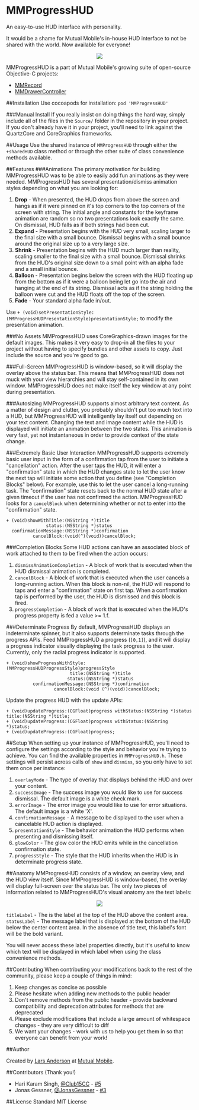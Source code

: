 MMProgressHUD
==============

An easy-to-use HUD interface with personality.

It would be a shame for Mutual Mobile's in-house HUD interface to not be shared with the world. Now available for everyone!

<p align="center" >
<img src="Demo/VisualDemos/MMP3.gif" />
</p>

MMProgressHUD is a part of Mutual Mobile's growing suite of open-source Objective-C projects:

- [MMRecord](https://github.com/mutualmobile/MMRecord)
- [MMDrawerController](https://github.com/mutualmobile/MMDrawerController)

##Installation
Use cocoapods for installation: `pod 'MMProgressHUD'`

###Manual Install
If you really insist on doing things the hard way, simply include all of the files in the `Source/` folder in the repository in your project. If you don't already have it in your project, you'll need to link against the QuartzCore and CoreGraphics frameworks.

##Usage
Use the shared instance of `MMProgressHUD` through either the `+sharedHUD` class method or through the other suite of class convenience methods available.

##Features
###Animations
The primary motivation for building MMProgressHUD was to be able to easily add fun animations as they were needed. MMProgressHUD has several presentation/dismiss animation styles depending on what you are looking for:

1. **Drop** - When presented, the HUD drops from above the screen and hangs as if it were pinned on it's top corners to the top corners of the screen with string. The initial angle and constants for the keyframe animation are random so no two presentations look exactly the same. On dismissal, HUD falls as if both strings had been cut.
2. **Expand** - Presentation begins with the HUD very small, scaling larger to the final size with a small bounce. Dismissal begins with a small bounce around the original size up to a very large size.
3. **Shrink** - Presentation begins with the HUD much larger than reality, scaling smaller to the final size with a small bounce. Dismissal shrinks from the HUD's original size down to a small point with an alpha fade and a small initial bounce.
4. **Balloon** - Presentation begins below the screen with the HUD floating up from the bottom as if it were a balloon being let go into the air and hanging at the end of its string. Dismissal acts as if the string holding the balloon were cut and the HUD floats off the top of the screen.
5. **Fade** - Your standard alpha fade in/out.

Use `+ (void)setPresentationStyle:(MMProgressHUDPresentationStyle)presentationStyle;` to modify the presentation animation.

###No Assets
MMProgressHUD uses CoreGraphics-drawn images for the default images. This makes it very easy to drop-in all the files to your project without having to specify bundles and other assets to copy. Just include the source and you're good to go.

###Full-Screen
MMProgressHUD is window-based, so it will display the overlay above the status bar. This means that MMProgressHUD does not muck with your view hierarchies and will stay self-contained in its own window. MMProgressHUD does not make itself the key window at any point during presentation.

###Autosizing
MMProgressHUD supports almost arbitrary text content. As a matter of design and clutter, you probably shouldn't put too much text into a HUD, but MMProgressHUD will intelligently lay itself out depending on your text content. Changing the text and image content while the HUD is displayed will initiate an animation between the two states. This animation is very fast, yet not instantaneous in order to provide context of the state change.

###Extremely Basic User Interaction
MMProgressHUD supports extremely basic user input in the form of a confirmation tap from the user to initiate a "cancellation" action. After the user taps the HUD, it will enter a "confirmation" state in which the HUD changes state to let the user know the next tap will initiate some action that you define (see "Completion Blocks" below). For example, use this to let the user cancel a long-running task. The "confirmation" state resets back to the normal HUD state after a given timeout if the user has not confirmed the action. MMProgressHUD looks for a `cancelBlock` when determining whether or not to enter into the "confirmation" state.

```` lang:objective-c
+ (void)showWithTitle:(NSString *)title
               status:(NSString *)status
  confirmationMessage:(NSString *)confirmation
          cancelBlock:(void(^)(void))cancelBlock;
````

###Completion Blocks
Some HUD actions can have an associated block of work attached to them to be fired when the action occurs:

1. `dismissAnimationCompletion` - A block of work that is executed when the HUD dismissal animation is completed.
2. `cancelBlock` - A block of work that is executed when the user cancels a long-running action. When this block is non-nil, the HUD will respond to taps and enter a "confirmation" state on first tap. When a confirmation tap is performed by the user, the HUD is dismissed and this block is fired.
3. `progressCompletion` - A block of work that is executed when the HUD's progress property is fed a value >= 1.f.

###Determinate Progress
By default, MMProgressHUD displays an indeterminate spinner, but it also supports determinate tasks through the progress APIs. Feed MMProgressHUD a progress (`[0,1]`), and it will display a progress indicator visually displaying the task progress to the user. Currently, only the radial progress indicator is supported.

```` lang:objective-c
+ (void)showProgressWithStyle:(MMProgressHUDProgressStyle)progressStyle
                        title:(NSString *)title
                       status:(NSString *)status
          confirmationMessage:(NSString *)confirmation
                  cancelBlock:(void (^)(void))cancelBlock;
````

Update the progress HUD with the update APIs:

```` lang:objective-c
+ (void)updateProgress:(CGFloat)progress withStatus:(NSString *)status title:(NSString *)title;
+ (void)updateProgress:(CGFloat)progress withStatus:(NSString *)status;
+ (void)updateProgress:(CGFloat)progress;
````

##Setup
When setting up your instance of MMProgressHUD, you'll need to configure the settings according to the style and behavior you're trying to achieve. You can find the available properties in `MMProgressHUD.h`. These settings will persist across calls of `show` and `dismiss`, so you only have to set them once per instance:

1. `overlayMode` - The type of overlay that displays behind the HUD and over your content.
2. `successImage` - The success image you would like to use for success dismissal. The default image is a white check mark.
3. `errorImage` - The error image you would like to use for error situations. The default image is a white 'X'.
4. `confirmationMessage` - A message to be displayed to the user when a cancelable HUD action is displayed.
6. `presentationStyle` - The behavior animation the HUD performs when presenting and dismissing itself.
7. `glowColor` - The glow color the HUD emits while in the cancellation confirmation state.
8. `progressStyle` - The style that the HUD inherits when the HUD is in determinate progress state.

##Anatomy
MMProgressHUD consists of a window, an overlay view, and the HUD view itself. Since MMProgressHUD is window-based, the overlay will display full-screen over the status bar. The only two pieces of information related to MMProgressHUD's visual anatomy are the text labels:

<!--````
-- MMProgressHUDWindow (UIWindow)
---- MMProgressHUDOverlayView (UIView)
---- MMHud (UIView)
------ titleLabel (UILabel)
------ contentContainer (UIView)
------ statusLabel (UILabel)
```` -->

<p align="center" >
<img src="Demo/Images/title-status.png" />
</p>

`titleLabel` - The is the label at the top of the HUD above the content area.  
`statusLabel` - The message label that is displayed at the bottom of the HUD below the center content area. In the absence of title text, this label's font will be the bold variant.

You will never access these label properties directly, but it's useful to know which text will be displayed in which label when using the class convenience methods.

##Contributing
When contributing your modifications back to the rest of the community, please keep a couple of things in mind:

1. Keep changes as concise as possible
2. Please hesitate when adding new methods to the public header
3. Don't remove methods from the public header - provide backward compatibility and deprecation attributes for methods that are deprecated
4. Please exclude modifications that include a large amount of whitespace changes - they are very difficult to diff
5. We want your changes - work with us to help you get them in so that everyone can benefit from your work!

##Author

Created by [Lars Anderson](http://twitter.com/theonlylars) at [Mutual Mobile](http://mutualmobile.com).

##Contributors (Thank you!)

- Hari Karam Singh, [@Club15CC](https://github.com/club15cc) - [#5](https://github.com/mutualmobile/MMProgressHUD/pull/5)
- Jonas Gessner, [@JonasGessner](https://github.com/JonasGessner) - [#3](https://github.com/mutualmobile/MMProgressHUD/pull/3)

##License
Standard MIT License
